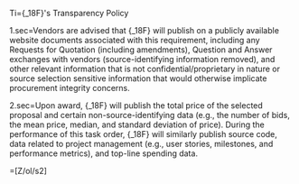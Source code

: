 Ti={_18F}'s Transparency Policy

1.sec=Vendors are advised that {_18F} will publish on a publicly available website documents associated with this requirement, including any Requests for Quotation (including amendments), Question and Answer exchanges with vendors (source-identifying information removed), and other relevant information that is not confidential/proprietary in nature or source selection sensitive information that would otherwise implicate procurement integrity concerns.

2.sec=Upon award, {_18F} will publish the total price of the selected proposal and certain non-source-identifying data (e.g., the number of bids, the mean price, median, and standard deviation of price). During the performance of this task order, {_18F} will similarly publish source code, data related to project management (e.g., user stories, milestones, and performance metrics), and top-line spending data.

=[Z/ol/s2]
